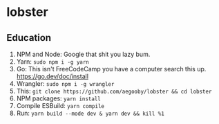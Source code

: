 # lobster

## Education

1. NPM and Node: Google that shit you lazy bum.
2. Yarn: `sudo npm i -g yarn`
3. Go: This isn't FreeCodeCamp you have a computer search this up. https://go.dev/doc/install
4. Wrangler: `sudo npm i -g wrangler`
5. This: `git clone https://github.com/aegooby/lobster && cd lobster`
6. NPM packages: `yarn install`
7. Compile ESBuild: `yarn compile`
8. Run: `yarn build --mode dev & yarn dev && kill %1`

